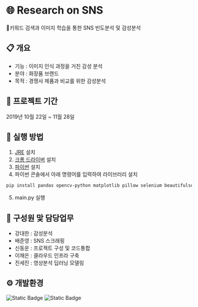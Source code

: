 # 🌐 Research on SNS

키워드 검색과 이미지 학습을 통한 SNS 빈도분석 및 감성분석

## 📋 개요

- 기능 : 이미지 인식 과정을 거친 감성 분석
- 분야 : 화장품 브랜드
- 목적 : 경쟁사 제품과 비교를 위한 감성분석

## 📅 프로젝트 기간

2019년 10월 22일 ~ 11월 28일

## 📄 실행 방법

1. [JRE](https://www.java.com/ko/download/) 설치
2. [크롬 드라이버](https://chromedriver.chromium.org/downloads) 설치
3. [파이썬](https://www.python.org/downloads/) 설치
4. 파이썬 콘솔에서 아래 명령어를 입력하여 라이브러리 설치
```bash
pip install pandas opencv-python matplotlib pillow selenium beautifulsoup4 konlpy lxml openpyxl xlrd pyqt5 scikit-learn
```
5. main.py 실행

## 👥 구성원 맟 담당업무

- 강대한 : 감성분석
- 배준영 : SNS 스크래핑
- 신동운 : 프로젝트 구성 및 코드통합
- 이채은 : 클라우드 인프라 구축
- 진세진 : 영상분석 딥러닝 모델링

## ⚙️ 개발환경

![Static Badge](https://img.shields.io/badge/Python-3-blue)
![Static Badge](https://img.shields.io/badge/TensorFlow-2-orange)
